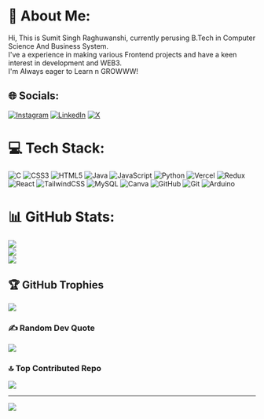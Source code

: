 # 💫 About Me:
Hi, This is Sumit Singh Raghuwanshi, currently perusing B.Tech in Computer Science And Business System.<br>I've a experience in making various Frontend projects and have a keen interest in development and WEB3.<br>I'm Always eager to Learn n GROWWW!


## 🌐 Socials:
[![Instagram](https://img.shields.io/badge/Instagram-%23E4405F.svg?logo=Instagram&logoColor=white)](https://instagram.com/sumitt.singh_) [![LinkedIn](https://img.shields.io/badge/LinkedIn-%230077B5.svg?logo=linkedin&logoColor=white)](https://linkedin.com/in/sumit-singh-raghuwanshi) [![X](https://img.shields.io/badge/X-black.svg?logo=X&logoColor=white)](https://x.com/Sumit_Singh_R) 

# 💻 Tech Stack:
![C](https://img.shields.io/badge/c-%2300599C.svg?style=plastic&logo=c&logoColor=white) ![CSS3](https://img.shields.io/badge/css3-%231572B6.svg?style=plastic&logo=css3&logoColor=white) ![HTML5](https://img.shields.io/badge/html5-%23E34F26.svg?style=plastic&logo=html5&logoColor=white) ![Java](https://img.shields.io/badge/java-%23ED8B00.svg?style=plastic&logo=openjdk&logoColor=white) ![JavaScript](https://img.shields.io/badge/javascript-%23323330.svg?style=plastic&logo=javascript&logoColor=%23F7DF1E) ![Python](https://img.shields.io/badge/python-3670A0?style=plastic&logo=python&logoColor=ffdd54) ![Vercel](https://img.shields.io/badge/vercel-%23000000.svg?style=plastic&logo=vercel&logoColor=white) ![Redux](https://img.shields.io/badge/redux-%23593d88.svg?style=plastic&logo=redux&logoColor=white) ![React](https://img.shields.io/badge/react-%2320232a.svg?style=plastic&logo=react&logoColor=%2361DAFB) ![TailwindCSS](https://img.shields.io/badge/tailwindcss-%2338B2AC.svg?style=plastic&logo=tailwind-css&logoColor=white) ![MySQL](https://img.shields.io/badge/mysql-4479A1.svg?style=plastic&logo=mysql&logoColor=white) ![Canva](https://img.shields.io/badge/Canva-%2300C4CC.svg?style=plastic&logo=Canva&logoColor=white) ![GitHub](https://img.shields.io/badge/github-%23121011.svg?style=plastic&logo=github&logoColor=white) ![Git](https://img.shields.io/badge/git-%23F05033.svg?style=plastic&logo=git&logoColor=white) ![Arduino](https://img.shields.io/badge/-Arduino-00979D?style=plastic&logo=Arduino&logoColor=white)
# 📊 GitHub Stats:
![](https://github-readme-stats.vercel.app/api?username=SumitSinghRaghuwanshi1245&theme=gotham&hide_border=false&include_all_commits=true&count_private=true)<br/>
![](https://github-readme-streak-stats.herokuapp.com/?user=SumitSinghRaghuwanshi1245&theme=gotham&hide_border=false)<br/>
![](https://github-readme-stats.vercel.app/api/top-langs/?username=SumitSinghRaghuwanshi1245&theme=gotham&hide_border=false&include_all_commits=true&count_private=true&layout=compact)

## 🏆 GitHub Trophies
![](https://github-profile-trophy.vercel.app/?username=SumitSinghRaghuwanshi1245&theme=onedark&no-frame=false&no-bg=false&margin-w=4)

### ✍️ Random Dev Quote
![](https://quotes-github-readme.vercel.app/api?type=horizontal&theme=gruvbox)

### 🔝 Top Contributed Repo
![](https://github-contributor-stats.vercel.app/api?username=SumitSinghRaghuwanshi1245&limit=5&theme=gotham&combine_all_yearly_contributions=true)

---
[![](https://visitcount.itsvg.in/api?id=SumitSinghRaghuwanshi1245&icon=8&color=8)](https://visitcount.itsvg.in)

<!-- Proudly created with GPRM ( https://gprm.itsvg.in ) -->

